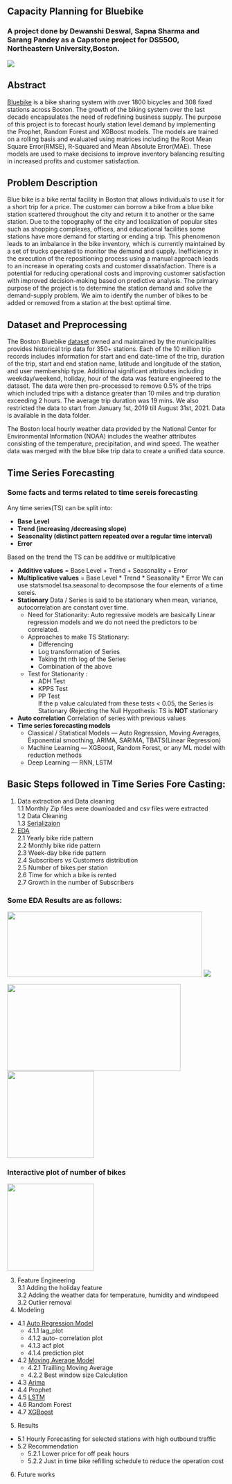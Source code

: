 ## Capacity Planning for Bluebike
### A project done by Dewanshi Deswal, Sapna Sharma and Sarang Pandey as a Capstone project for DS5500, Northeastern University,Boston.



<img src="https://github.com/sharmasapna/BlueBike_Traffic_Forecasting/blob/main/data/bluebikepic.jpeg">

## Abstract
[Bluebike](https://www.bluebikes.com/) is a bike sharing system with over 1800 bicycles and 308 fixed stations across Boston. The growth of the biking system over the last decade encapsulates the need of redefining business supply. The purpose of this project is to forecast hourly station level demand by implementing the Prophet, Random Forest and XGBoost models. The models are trained on a rolling basis and evaluated using matrices including the Root Mean Square Error(RMSE), R-Squared and Mean Absolute Error(MAE). These models are used to make decisions to improve inventory balancing resulting in increased profits and customer satisfaction.      
## Problem Description
Blue bike is a bike rental facility in Boston that allows individuals to use it for a short trip for a price. The customer can borrow a bike from a blue bike station scattered throughout the city and return it to another or the same station. Due to the topography of the city and localization of popular sites such as shopping complexes, offices, and educational facilities some stations have more demand for starting or ending a trip. This phenomenon leads to an imbalance in the bike inventory, which is currently maintained by a set of trucks operated to monitor the demand and supply. Inefficiency in the execution of the repositioning process using a manual approach leads to an increase in operating costs and customer dissatisfaction. There is a potential for reducing operational costs and improving customer satisfaction with improved decision-making based on predictive analysis. The primary purpose of the project is to determine the station demand and solve the demand-supply problem.  We aim to identify the number of bikes to be added or removed from a station at the best optimal time.
## Dataset and Preprocessing 
The Boston Bluebike [dataset](https://www.bluebikes.com/system-data) owned and maintained by the municipalities provides historical trip data for 350+ stations. Each of the 10 million trip records includes information for start and end date-time of the trip, duration of the trip, start and end station name, latitude and longitude of the station, and user membership type. Additional significant attributes including weekday/weekend, holiday, hour of the data was feature engineered to the dataset. The data were then pre-processed to remove 0.5% of the trips which included trips with a distance greater than 10 miles and trip duration exceeding 2 hours. The average trip duration was 19 mins. We also restricted the data to start from January 1st, 2019 till August 31st, 2021. Data is available in the data folder.

The Boston local hourly weather data provided by the National Center for Environmental Information (NOAA) includes the weather attributes consisting of the temperature, precipitation, and wind speed. The weather data was merged with the blue bike trip data to create a unified data source.


## Time Series Forecasting
### Some facts and terms related to time sereis forecasting 

Any time series(TS) can be split into:
- **Base Level**
- **Trend (increasing /decreasing slope)**
- **Seasonality (distinct pattern repeated over a regular time interval)**
- **Error**

Based on the trend the TS can be additive or multilplicative
- **Additive values**       = Base Level + Trend + Seasonality + Error
- **Multiplicative values** = Base Level * Trend * Seasonality * Error
We can use statsmodel.tsa.seasonal to decompsose the four elements of a time sereis.
- **Stationary** Data / Series is said to be stationary when mean, variance, autocorrelation are constant over time.<br>
  - Need for Stationarity: Auto regressive models are basically Linear regression models and we do not need the predictors to be correlated.
  - Approaches to make TS Stationary:
    - Differencing
    - Log transformation of Series
    - Taking tht nth log of the Series
    - Combination of the above
  - Test for Stationarity : 
    - ADH Test
    - KPPS Test
    - PP Test<br>
   If the p value calculated from these tests < 0.05, the Series is Stationary (Rejecting the Null Hypothesis: TS is **NOT** stationary    
- **Auto correlation** Correlation of series with previous values
- **Time series forecasting models**
  - Classical / Statistical Models — Auto Regression, Moving Averages, Exponential smoothing, ARIMA, SARIMA, TBATS(Linear Regression)
  - Machine Learning — XGBoost, Random Forest, or any ML model with reduction methods
  - Deep Learning — RNN, LSTM

## Basic Steps followed in Time Series Fore Casting: 
  1. Data extraction and Data cleaning<br>
    1.1 Monthly Zip files were downloaded and csv files were extracted<br>
    1.2 Data Cleaning<br>
    1.3 [Serializaion](Bluebikes_Serialize_Csv_Files.ipynb)<br>
  3. [EDA](bluebikes_eda.ipynb)<br>
    2.1 Yearly bike ride pattern<br>
    2.2 Monthly bike ride pattern<br>
    2.3 Week-day bike ride pattern<br>
    2.4 Subscribers vs Customers distribution<br>
    2.5 Number of bikes per station<br>
    2.6 Time for which a bike is rented<br>
    2.7 Growth in the number of Subscribers<br>
    
    
### Some EDA Results are as follows:

<img src="https://github.com/sharmasapna/BlueBike_Traffic_Forecasting/blob/main/data/date-wise.png" width="450" height="150">
<img src="https://github.com/sharmasapna/BlueBike_Traffic_Forecasting/blob/main/data/EDA_Results.png">

<img src="https://github.com/sharmasapna/BlueBike_Traffic_Forecasting/blob/main/data/Hourly_Weekday_Heatmap.png" width="400" height="200"><img src="https://github.com/sharmasapna/BlueBike_Traffic_Forecasting/blob/main/data/bb_from_to stations_heatmap.png" width="200" height="200">

### Interactive plot of number of bikes 

<img src="https://github.com/sharmasapna/BlueBike_Traffic_Forecasting/blob/main/data/bokeh_plot.png" width="200" height="200"><br>

  3. Feature Engineering<br>
    3.1 Adding the holiday feature <br>
    3.2 Adding the weather data for temperature, humidity and windspeed<br>
    3.2 Outlier removal <br>
  4. Modeling<br>
  - 4.1 [Auto Regression Model](Bluebike_Demand_Forecasting_auto_regression.ipynb) <br>
      - 4.1.1 lag_plot<br>
      - 4.1.2 auto- correlation plot<br>
      - 4.1.3 acf plot<br>
      - 4.1.4 prediction plot<br>
  - 4.2 [Moving Average Model](Bluebike_Demand_Forecasting_Moving_Averages.ipynb)<br>
      - 4.2.1 Trailling Moving Average<br>
      - 4.2.2 Best window size Calculation<br>
  - 4.3 [Arima](Bluebike_Demand_Forecasting_Arima.ipynb)<br>
  - 4.4 Prophet<br>
  - 4.5 [LSTM](Bluebike_Demand_Forecasting_lstm_MIT_Mass_Av.ipynb)<br>
  - 4.6 Random Forest<br>
  - 4.7 [XGBoost](Bluebike_Demand_Forecasting_linear_regression_xgboost.ipynb)<br>
  5. Results<br>
  - 5.1 Hourly Forecasting for selected stations with high outbound traffic<br>
  - 5.2 Recommendation<br>
    - 5.2.1 Lower price for off peak hours
    - 5.2.2 Just in time bike refilling schedule to reduce the operation cost
  6. Future works
